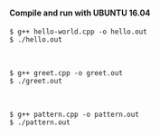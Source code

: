 <h4> Compile and run with UBUNTU 16.04 </h4>

    $ g++ hello-world.cpp -o hello.out
    $ ./hello.out
<br/>

    $ g++ greet.cpp -o greet.out
    $ ./greet.out
<br/>

    $ g++ pattern.cpp -o pattern.out
    $ ./pattern.out
